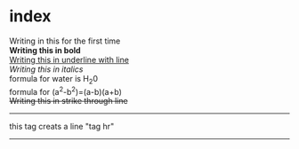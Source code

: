 # index
Writing in this for the first time 
<br>
<b>Writing this in bold</b>
<br>
<u>Writing this in underline with line</u>
<br>
<i>Writing this in italics</i>
<br>
formula for water is H<SUB>2</SUB>0
<br>
formula for (a<sup>2</sup>-b<sup>2</sup>)=(a-b)(a+b)
<br>
<s>Writing this in strike through line</s>
<br>
<hr>
this tag creats a line "tag hr"
<hr>
